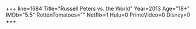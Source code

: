 +++
line=1684
Title="Russell Peters vs. the World"
Year=2013
Age="18+"
IMDb="5.5"
RottenTomatoes=""
Netflix=1
Hulu=0
PrimeVideo=0
Disney=0
+++

